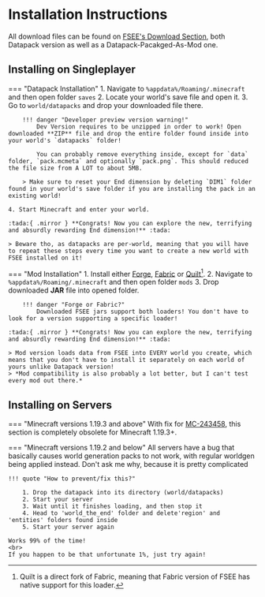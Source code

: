 # Installation Instructions

All download files can be found on [FSEE's Download Section](https://fokastudio.github.io/FSEE/downloads.html), both Datapack version as well as a Datapack-Pacakged-As-Mod one.

## Installing on Singleplayer
=== "Datapack Installation"
    1. Navigate to `%appdata%/Roaming/.minecraft` and then open folder `saves`
    2. Locate your world's save file and open it.
    3. Go to `world/datapacks` and drop your downloaded file there.
       
        !!! danger "Developer preview version warning!"
            Dev Version requires to be unzipped in order to work! Open downloaded **ZIP** file and drop the entire folder found inside into your world's `datapacks` folder!

            You can probably remove everything inside, except for `data` folder, `pack.mcmeta` and optionally `pack.png`. This should reduced the file size from A LOT to about 5MB.

        > Make sure to reset your End dimension by deleting `DIM1` folder found in your world's save folder if you are installing the pack in an existing world!

    4. Start Minecraft and enter your world. 
    
    :tada:{ .mirror } **Congrats! Now you can explore the new, terrifying and absurdly rewarding End dimension!** :tada:

    > Beware tho, as datapacks are per-world, meaning that you will have to repeat these steps every time you want to create a new world with FSEE installed on it!

=== "Mod Installation"
    1. Install either [Forge](https://minecraftforge.net), [Fabric](https://fabricmc.net/) or [Quilt](https://quiltmc.org/en/)[^1].
    2. Navigate to `%appdata%/Roaming/.minecraft` and then open folder `mods`
    3. Drop downloaded **JAR** file into opened folder.

        !!! danger "Forge or Fabric?"
            Downloaded FSEE jars support both loaders! You don't have to look for a version supporting a specific loader!

    :tada:{ .mirror } **Congrats! Now you can explore the new, terrifying and absurdly rewarding End dimension!** :tada:

    > Mod version loads data from FSEE into EVERY world you create, which means that you don't have to install it separately on each world of yours unlike Datapack version!
    > *Mod compatibility is also probably a lot better, but I can't test every mod out there.* 

## Installing on Servers
=== "Minecraft versions 1.19.3 and above"
    With fix for [MC-243458](https://bugs.mojang.com/browse/MC-243458), this section is completely obsolete for Minecraft 1.19.3+.

=== "Minecraft versions 1.19.2 and below"
    All servers have a bug that basically causes world generation packs to not work, with regular worldgen being applied instead. 
    Don't ask me why, because it is pretty complicated

    !!! quote "How to prevent/fix this?"

        1. Drop the datapack into its directory (world/datapacks)
        2. Start your server
        3. Wait until it finishes loading, and then stop it
        4. Head to 'world_the_end' folder and delete'region' and 'entities' folders found inside
        5. Start your server again 

    Works 99% of the time!
    <br>
    If you happen to be that unfortunate 1%, just try again!

[^1]: Quilt is a direct fork of Fabric, meaning that Fabric version of FSEE has native support for this loader.
